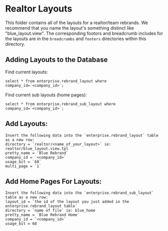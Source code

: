 Realtor Layouts
===============

This folder contains all of the layouts for a realtor/team rebrands. We recommend that you name the layout's something distinct like "blue_layout.view".
The corresponding footors and breadcrumb includes for the layouts are in the `breadcrumbs` and `footers` directories within this directory.

Adding Layouts to the Database
------------------------------

Find current layouts:

	select * from enterprise.rebrand_layout where company_id=`<company_id>`;

Find current sub layouts (home pages):
	
	select * from enterprise.rebrand_sub_layout where company_id=`<company_id>`;

Add Layouts:
------------	
	
	Insert the following data into the `enterprise.rebrand_layout` table as a new row:
	directory = `realtor/<name_of_your_layout>` ie: realtor/blue_layout.view.tpl
	pretty_name = `Blue Rebrand`
	company_id = `<company_id>`
	usage_bit = `68`
	multi_page = `1`

Add Home Pages For Layouts:
--------------------------

	Insert the following data into the `enterprise.rebrand_sub_layout` table as a new row:
	layout_id = `the id of the layout you just added in the enterprise.rebrand_layout table`
	directory = `name of file` ie: blue_home
	pretty_name = `Blue Rebrand Home`
	company_id = `<company_id>`
	usage_bit = 68